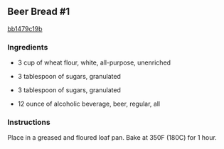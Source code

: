 ## Beer Bread #1

[bb1479c19b](https://recipeland.com/recipe/v/beer-bread-1-5054)

### Ingredients

 - 3 cup of wheat flour, white, all-purpose, unenriched

 - 3 tablespoon of sugars, granulated

 - 3 tablespoon of sugars, granulated

 - 12 ounce of alcoholic beverage, beer, regular, all

### Instructions

Place in a greased and floured loaf pan. Bake at 350F (180C) for 1 hour.